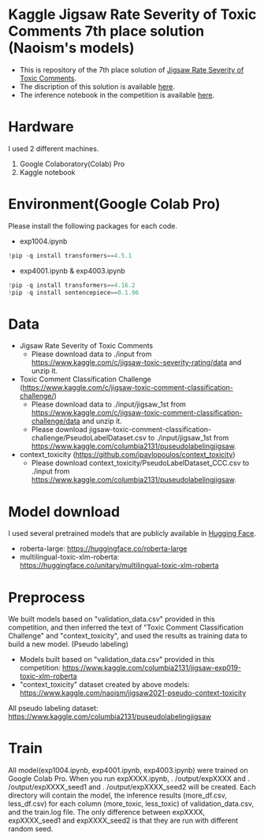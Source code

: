 # Kaggle Jigsaw Rate Severity of Toxic Comments 7th place solution (Naoism's models)
- This is repository of the 7th place solution of [Jigsaw Rate Severity of Toxic Comments](https://www.kaggle.com/c/jigsaw-toxic-severity-rating/).
- The discription of this solution is available [here](https://www.kaggle.com/c/jigsaw-toxic-severity-rating/discussion/306366).
- The inference notebook in the competition is available [here](https://www.kaggle.com/columbia2131/jigsaw-team-ensemble-006-fix/notebook).

# Hardware
I used 2 different machines.
1. Google Colaboratory(Colab) Pro
2. Kaggle notebook

# Environment(Google Colab Pro)
Please install the following packages for each code.
- exp1004.ipynb
```python
!pip -q install transformers==4.5.1
```

- exp4001.ipynb & exp4003.ipynb
```python
!pip -q install transformers==4.16.2
!pip -q install sentencepiece==0.1.96
```

# Data
- Jigsaw Rate Severity of Toxic Comments
  - Please download data to ./input from https://www.kaggle.com/c/jigsaw-toxic-severity-rating/data and unzip it.
- Toxic Comment Classification Challenge (https://www.kaggle.com/c/jigsaw-toxic-comment-classification-challenge/)
  - Please download data to ./input/jigsaw_1st from https://www.kaggle.com/c/jigsaw-toxic-comment-classification-challenge/data and unzip it.
  - Please download jigsaw-toxic-comment-classification-challenge/PseudoLabelDataset.csv to ./input/jigsaw_1st from https://www.kaggle.com/columbia2131/puseudolabelingjigsaw.
- context_toxicity (https://github.com/ipavlopoulos/context_toxicity)
  - Please download context_toxicity/PseudoLabelDataset_CCC.csv to ./input from https://www.kaggle.com/columbia2131/puseudolabelingjigsaw.


# Model download
I used several pretrained models that are publicly available in [Hugging Face](https://huggingface.co/). 
- roberta-large: https://huggingface.co/roberta-large
- multilingual-toxic-xlm-roberta: https://huggingface.co/unitary/multilingual-toxic-xlm-roberta


# Preprocess
We built models based on "validation_data.csv" provided in this competition, and then inferred the text of "Toxic Comment Classification Challenge" and "context_toxicity", and used the results as training data to build a new model. (Pseudo labeling)

- Models built based on "validation_data.csv" provided in this competition: https://www.kaggle.com/columbia2131/jigsaw-exp019-toxic-xlm-roberta
- "context_toxicity" dataset created by above models: https://www.kaggle.com/naoism/jigsaw2021-pseudo-context-toxicity

All pseudo labeling dataset: https://www.kaggle.com/columbia2131/puseudolabelingjigsaw

# Train
All model(exp1004.ipynb, exp4001.ipynb, exp4003.ipynb) were trained on Google Colab Pro. 
When you run expXXXX.ipynb, . /output/expXXXX and . /output/expXXXX_seed1 and . /output/expXXXX_seed2 will be created. Each directory will contain the model, the inference results (more_df.csv, less_df.csv) for each column (more_toxic, less_toxic) of validation_data.csv, and the train.log file.
The only difference between expXXXX, expXXXX_seed1 and expXXXX_seed2 is that they are run with different random seed.